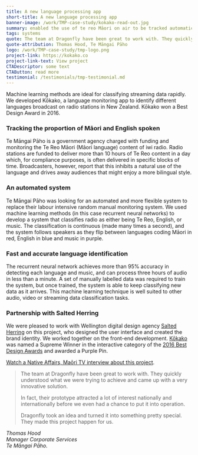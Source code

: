 ```yaml
---
title: A new language processing app
short-title: A new language processing app
banner-image: /work/TMP-case-study/kokako-read-out.jpg
summary: enabled the use of te reo Māori on air to be tracked automatically.
tags: systems
quote: The team at Dragonfly have been great to work with. They quickly understood what we were trying to achieve and came up with a very innovative solution.
quote-attribution: Thomas Hood, Te Māngai Pāho
logo: /work/TMP-case-study/tmp-logo.png
project-link: https://kokako.co
project-link-text: View project
CTADescriptor: some text
CTAButton: read more
testimonial: /testimonials/tmp-testimonial.md
---
```


Machine learning methods are ideal for classifying streaming data rapidly. We developed Kōkako, a language monitoring app to identify different languages broadcast on radio stations in New Zealand. Kōkako won a Best Design Award in 2016.

<!--more-->

### Tracking the proportion of Māori and English spoken

Te Māngai Pāho is a government agency charged with funding and monitoring the Te Reo Māori (Māori language) content of iwi radio. Radio stations are funded to deliver more than 10 hours of Te Reo content in a day which, for compliance purposes, is often delivered in specific blocks of time. Broadcasters, however, report that this inhibits a natural use of the language and drives away audiences that might enjoy a more bilingual style.

### An automated system

Te Māngai Pāho was looking for an automated and more flexible system to replace their labour intensive random manual monitoring system. We used machine learning methods (in this case recurrent neural networks) to develop a system that classifies radio as either being Te Reo, English, or music. The classification is continuous (made many times a second), and the system follows speakers as they flip between languages coding Māori in red, English in blue and music in purple.

### Fast and accurate language identification

The recurrent neural network achieves more than 95% accuracy in detecting each language and music, and can process three hours of audio in less than a minute. A set of manually labelled data was required to train the system, but once trained, the system is able to keep classifying new data as it arrives. This machine learning technique is well suited to other audio, video or streaming data classification tasks.

### Partnership with Salted Herring

We were pleased to work with Wellington digital design agency [Salted Herring](https://www.saltedherring.com/) on this project, who designed the user interface and created the brand identity. We worked together on the front-end development. [Kōkako](https://kokako.co/) was named a Supreme Winner in the interactive category of the [2016 Best Design Awards](https://bestawards.co.nz/interactive/applications/salted-herring/kokako-language-tracking/) and awarded a Purple Pin.

[Watch a Native Affairs, Maōri TV interview about this project](https://www.dragonfly.co.nz/news/2016-10-17-kokako-is-the-best.html).

> The team at Dragonfly have been great to work with. They quickly understood what
> we were trying to achieve and came up with a very innovative solution.
>
> In fact, their prototype attracted a lot of interest nationally and internationally
> before we even had a chance to put it into operation.
>
> Dragonfly took an idea and turned it into something pretty special. They made this
> project happen for us.

<cite>Thomas Hood<br />
Manager Corporate Services<br />
Te Māngai Pāho.</cite>

